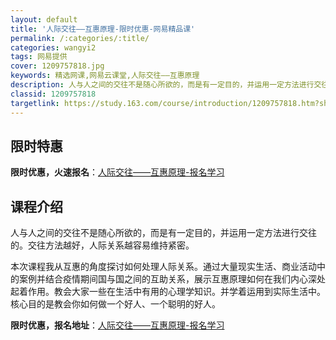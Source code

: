 ```yaml
---
layout: default
title: '人际交往——互惠原理-限时优惠-网易精品课'
permalink: /:categories/:title/
categories: wangyi2
tags: 网易提供
cover: 1209757818.jpg
keywords: 精选网课,网易云课堂,人际交往——互惠原理
description: 人与人之间的交往不是随心所欲的，而是有一定目的，并运用一定方法进行交往的。交往方法越好，人际关系越容易维持紧密。本次课程
classid: 1209757818
targetlink: https://study.163.com/course/introduction/1209757818.htm?share=1&shareId=1025206652&utm_campaign=share&utm_medium=iphoneShare&utm_source=&utm_u=1025206652
---
```


## 限时特惠

**限时优惠，火速报名**：[人际交往——互惠原理-报名学习](https://study.163.com/course/introduction/1209757818.htm?share=1&shareId=1025206652&utm_campaign=share&utm_medium=iphoneShare&utm_source=&utm_u=1025206652)

## 课程介绍

人与人之间的交往不是随心所欲的，而是有一定目的，并运用一定方法进行交往的。交往方法越好，人际关系越容易维持紧密。

本次课程我从互惠的角度探讨如何处理人际关系。通过大量现实生活、商业活动中的案例并结合疫情期间国与国之间的互助关系，展示互惠原理如何在我们内心深处起着作用。教会大家一些在生活中有用的心理学知识。并学着运用到实际生活中。核心目的是教会你如何做一个好人、一个聪明的好人。

**限时优惠，报名地址**：[人际交往——互惠原理-报名学习](https://study.163.com/course/introduction/1209757818.htm?share=1&shareId=1025206652&utm_campaign=share&utm_medium=iphoneShare&utm_source=&utm_u=1025206652)

